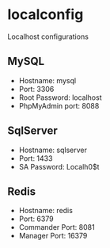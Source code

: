 # localconfig
Localhost configurations

## MySQL
* Hostname: mysql
* Port: 3306
* Root Password: localhost
* PhpMyAdmin port: 8088

## SqlServer
- Hostname: sqlserver
- Port: 1433
- SA Password: Localh0$t

## Redis
- Hostname: redis
- Port: 6379
- Commander Port: 8081
- Manager Port: 16379
